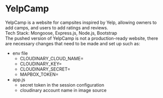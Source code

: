 # YelpCamp

YelpCamp is a website for campsites inspired by Yelp, allowing owners to add camps, and users to add ratings and reviews.
<br/>
Tech Stack: Mongoose, Express.js, Node.js, Bootstrap
<br/>
The pushed version of YelpCamp is not a production-ready website, there are necessary changes that need to be made and set up such as:
- env file
  - CLOUDINARY_CLOUD_NAME=
  - CLOUDINARY_KEY=
  - CLOUDINARY_SECRET=
  - MAPBOX_TOKEN=
- app.js
  - secret token in the session configuration
  - cloudinary account name in image source
